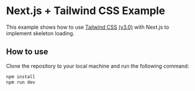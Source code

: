 # Next.js + Tailwind CSS Example

This example shows how to use [Tailwind CSS](https://tailwindcss.com/) [(v3.0)](https://tailwindcss.com/blog/tailwindcss-v3) with Next.js to implement skeleton loading.

## How to use

Clone the repository to your local machine and run the following command:

```bash
npm install
npm run dev
```
